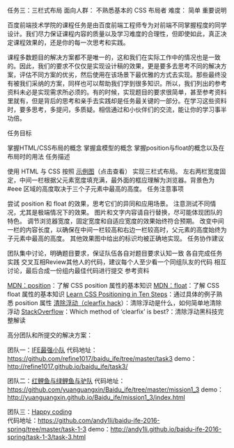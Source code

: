 任务三：三栏式布局
面向人群：
不熟悉基本的 CSS 布局者
难度：
简单
重要说明

百度前端技术学院的课程任务是由百度前端工程师专为对前端不同掌握程度的同学设计。我们尽力保证课程内容的质量以及学习难度的合理性，但即使如此，真正决定课程效果的，还是你的每一次思考和实践。

课程多数题目的解决方案都不是唯一的，这和我们在实际工作中的情况也是一致的。因此，我们的要求不仅仅是实现设计稿的效果，更是要多去思考不同的解决方案，评估不同方案的优劣，然后使用在该场景下最优雅的方式去实现。那些最终没有被我们采纳的方案，同样也可以帮助我们学到很多知识。所以，我们列出的参考资料未必是实现需求所必须的。有的时候，实现题目的要求很简单，甚至参考资料里就有，但是背后的思考和亲手去实践却是任务最关键的一部分。在学习这些资料时，要多思考，多提问，多质疑。相信通过和小伙伴们的交流，能让你的学习事半功倍。

任务目标

掌握HTML/CSS布局的概念
掌握盒模型的概念
掌握position与float的概念以及在布局时的用法
任务描述

使用 HTML 与 CSS 按照 [示例图](http://7xrp04.com1.z0.glb.clouddn.com/task_1_3_1.png)（点击查看） 实现三栏式布局。
左右两栏宽度固定，中间一栏根据父元素宽度填充满，最外面的框应理解为浏览器。背景色为 #eee 区域的高度取决于三个子元素中最高的高度。
任务注意事项

尝试 position 和 float 的效果，思考它们的异同和应用场景。
注意测试不同情况，尤其是极端情况下的效果。
图片和文字内容请自行替换，尽可能体现团队的特色。
调节浏览器宽度，固定宽度和自适应宽度的效果始终符合预期。
改变中间一栏的内容长度，以确保在中间一栏较高和右边一栏较高时，父元素的高度始终为子元素中最高的高度。
其他效果图中给出的标识均被正确地实现。
任务协作建议

团队集中讨论，明确题目要求，保证队伍各自对题目要求认知一致
各自完成任务实践
交叉互相Review其他人的代码，建议每个人至少看一个同组队友的代码
相互讨论，最后合成一份组内最佳代码进行提交
参考资料

[MDN：position](https://developer.mozilla.org/zh-CN/docs/Web/CSS/position)：了解 CSS position 属性的基本知识
[MDN：float](https://developer.mozilla.org/en-US/docs/Web/CSS/float)：了解 CSS float 属性的基本知识
[Learn CSS Positioning in Ten Steps](http://www.barelyfitz.com/screencast/html-training/css/positioning/)：通过具体的例子熟悉 position 属性
[清除浮动（clearfix hack](http://stackoverflow.com/questions/211383/which-method-of-clearfix-is-best)）：清除浮动是什么，如何简单地清除浮动
[StackOverflow](http://zh.learnlayout.com/clearfix.html)：Which method of ‘clearfix’ is best?：清除浮动黑科技完整解读

高分团队和所提交的解决方案：

团队一：[IFE最强小队](http://ife.baidu.com/group/profile?groupId=4198)
   代码地址：https://github.com/refine1017/baidu_ife/tree/master/task3
   demo：http://refine1017.github.io/baidu_ife/task3/

团队二：[红鲤鱼与绿鲤鱼与驴队](http://ife.baidu.com/group/profile?groupId=2852)
  代码地址：https://github.com/yuanguangxin/Baidu_ife/tree/master/mission1_3
  demo：http://yuanguangxin.github.io/Baidu_ife/mission1_3/index.html

团队三：[Happy coding](http://ife.baidu.com/review/detail?workId=658)  
  代码地址：https://github.com/andy1li/baidu-ife-2016-spring/tree/master/task-1-3
  demo：http://andy1li.github.io/baidu-ife-2016-spring/task-1-3/task-3.html